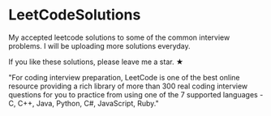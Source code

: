 # LeetCodeSolutions
My accepted leetcode solutions to some of the common interview problems. I will be uploading more solutions everyday.<p>
If you like these solutions, please leave me a star. ★<p>
"For coding interview preparation, LeetCode is one of the best online resource providing a rich library of more than 300 real coding interview questions for you to practice from using one of the 7 supported languages - C, C++, Java, Python, C#, JavaScript, Ruby."

